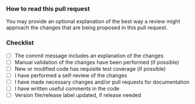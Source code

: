 ### How to read this pull request
You may provide an optional explanation of the best way a review might
approach the changes that are being proposed in this pull request.

### Checklist
- [ ] The commit message includes an explanation of the changes
- [ ] Manual validation of the changes have been performed (if possible)
- [ ] New or modified code has requisite test coverage (if possible)
- [ ] I have performed a self-review of the changes
- [ ] I have made necessary changes and/or pull requests for documentation
- [ ] I have written useful comments in the code
- [ ] Version file/release label updated, if release needed
